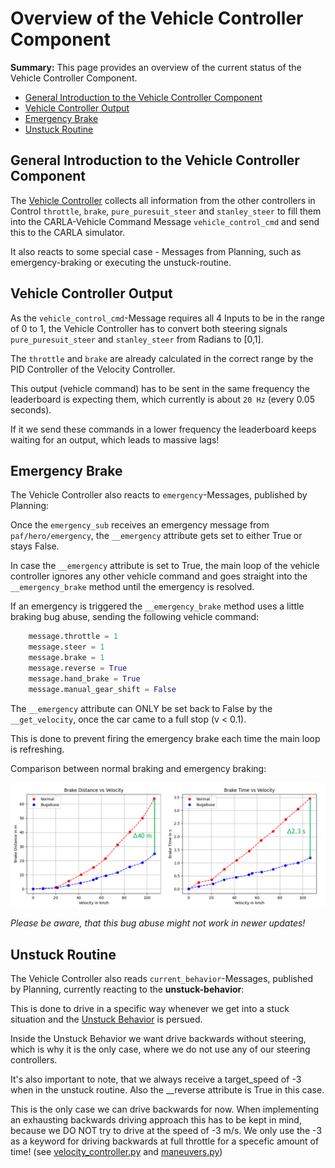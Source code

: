 # Overview of the Vehicle Controller Component

**Summary:** This page provides an overview of the current status of the Vehicle Controller Component.

- [General Introduction to the Vehicle Controller Component](#general-introduction-to-the-vehicle-controller-component)
- [Vehicle Controller Output](#vehicle-controller-output)
- [Emergency Brake](#emergency-brake)
- [Unstuck Routine](#unstuck-routine)

## General Introduction to the Vehicle Controller Component

The [Vehicle Controller](../../code/control/src/vehicle_controller.py) collects all information from the other controllers in Control ```throttle```, ```brake```, ```pure_puresuit_steer``` and ```stanley_steer```
to fill them into the CARLA-Vehicle Command Message ```vehicle_control_cmd``` and send this to the CARLA simulator.

It also reacts to some special case - Messages from Planning, such as emergency-braking or executing the unstuck-routine.

## Vehicle Controller Output

As the ```vehicle_control_cmd```-Message requires all 4 Inputs to be in the range of 0 to 1, the Vehicle Controller has to convert both steering signals ```pure_puresuit_steer``` and ```stanley_steer``` from Radians to [0,1].

The ```throttle``` and ```brake``` are already calculated in the correct range by the PID Controller of the Velocity Controller.

This output (vehicle command) has to be sent in the same frequency the leaderboard is expecting them, which currently is about ```20 Hz``` (every 0.05 seconds).

If it we send these commands in a lower frequency the leaderboard keeps waiting for an output, which leads to massive lags!

## Emergency Brake

The Vehicle Controller also reacts to ```emergency```-Messages, published by Planning:

Once the ```emergency_sub``` receives an emergency message from ```paf/hero/emergency```, the ```__emergency``` attribute gets set to either True or stays False.

In case the ```__emergency``` attribute is set to True, the main loop of the vehicle controller ignores any other vehicle command and goes straight into the ```__emergency_brake``` method until the emergency is resolved.

If an emergency is triggered the ```__emergency_brake``` method uses a little braking bug abuse, sending the following vehicle command:

```Python
    message.throttle = 1
    message.steer = 1
    message.brake = 1
    message.reverse = True
    message.hand_brake = True
    message.manual_gear_shift = False
```

The ```__emergency``` attribute can ONLY be set back to False by the ```__get_velocity```, once the car came to a full stop (v < 0.1).

This is done to prevent firing the emergency brake each time the main loop is refreshing.

Comparison between normal braking and emergency braking:

![Braking Comparison](/doc/assets/control/emergency_brake_stats_graph.png)

_Please be aware, that this bug abuse might not work in newer updates!_

## Unstuck Routine

The Vehicle Controller also reads ```current_behavior```-Messages, published by Planning, currently reacting to the **unstuck-behavior**:

This is done to drive in a specific way whenever we get into a stuck situation and the [Unstuck Behavior](/doc/planning/Behavior_detailed.md) is persued.

Inside the Unstuck Behavior we want drive backwards without steering, which is why it is the only case, where we do not use any of our steering controllers.

It's also important to note, that we always receive a target_speed of -3 when in the unstuck routine. Also the __reverse attribute is True in this case.

This is the only case we can drive backwards for now. When implementing an exhausting backwards driving approach this has to be kept in mind, because we DO NOT try to drive at the speed of -3 m/s. We only use the -3 as a keyword for driving backwards at full throttle for a specefic amount of time!
(see [velocity_controller.py](/code/control/src/velocity_controller.py)
and [maneuvers.py](/code/planning/src/behavior_agent/behaviours/maneuvers.py))
